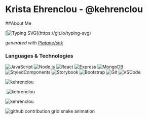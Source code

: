<div align="left">
<h1>Krista Ehrenclou - @kehrenclou</h1>
##About Me
  
[![Typing SVG](https://readme-typing-svg.demolab.com?font=Quicksand&weight=700&duration=3500&pause=300&repeat=false&color=0a0047&center=false&vCenter=true&multiline=false&width=550&height=40&lines=Aloha!+My+name+is+Krista!;I+like+to+see+where+curiosity+leads.;I+like+to+make+things.;I+am+a+winemaker.;I+am+a+Full+Stack+Developer.;Always+open+to+learn+something+new.;Get+in+Touch!;Let's+create+something+amazing+together!)](https://git.io/typing-svg)

  
_generated with [Platane/snk](https://github.com/Platane/snk)_
  ### Languages & Technologies

![JavaScript](https://img.shields.io/badge/-JavaScript-000?style=for-the-badge&logo=JavaScript)
![Node.js](https://img.shields.io/badge/-Node.js-000?style=for-the-badge&logo=node.js)
![React](https://img.shields.io/badge/-React-000?style=for-the-badge&logo=React) 
![Express](https://img.shields.io/badge/-Express.js-000?style=for-the-badge&logo=express)
![MongoDB](https://img.shields.io/badge/-MongoDB-000?style=for-the-badge&logo=mongodb) <br/>
![StyledComponents](https://img.shields.io/badge/Styled_Components-000?style=for-the-badge&logo=styled-components)
![Storybook](https://img.shields.io/badge/Storybook-000?style=for-the-badge&logo=storybook)
![Bootstrap](https://img.shields.io/badge/Bootstrap-000?style=for-the-badge&logo=bootstrap)
![Git](https://img.shields.io/badge/-Git-000?style=for-the-badge&logo=git)
![VSCode](https://img.shields.io/badge/Visual_Studio-000?style=for-the-badge&logo=visual%20studio&logoColor=5C2D91)


  <p align="left"><img src="https://github-readme-stats.vercel.app/api/top-langs?username=kehrenclou&show_icons=true&theme=tokyonight&locale=en&layout=compact&hide=jupyter%20notebook" alt="kehrenclou" /></p>

<p align="left">&nbsp;<img src="https://github-readme-stats.vercel.app/api?username=kehrenclou&show_icons=true&theme=tokyonight&locale=en&count_private=true&include_all_commits=true" alt="kehrenclou" /></p>

<p align="left"><img src="https://github-readme-streak-stats.herokuapp.com/?user=kehrenclou&&theme=tokyonight" alt="kehrenclou" /></p>
</div>
  
   <picture>
  <img alt="github contribution grid snake animation" src="https://raw.githubusercontent.com/kehrenclou/kehrenclou/output/github-contribution-grid-snake.svg">
 </picture> 
  
  
<!--
**kehrenclou/kehrenclou** is a ✨ _special_ ✨ repository because its `README.md` (this file) appears on your GitHub profile.

Here are some ideas to get you started:

- 🔭 I’m currently working on ...
- 🌱 I’m currently learning ...
- 👯 I’m looking to collaborate on ...
- 🤔 I’m looking for help with ...
- 💬 Ask me about ...
- 📫 How to reach me: ...
- 😄 Pronouns: ...
- ⚡ Fun fact: ...
-->
